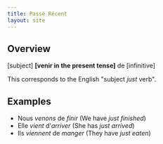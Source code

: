 ```yaml
---
title: Passé Récent
layout: site
---
```


## Overview

[subject] **[venir in the present tense]** de [infinitive]

This corresponds to the English "subject *just* verb".

## Examples

- Nous *venons* de *finir* (We have *just finished*)
- Elle *vient* d'*arriver* (She has *just arrived*)
- Ils *viennent* de *manger* (They have *just eaten*)
